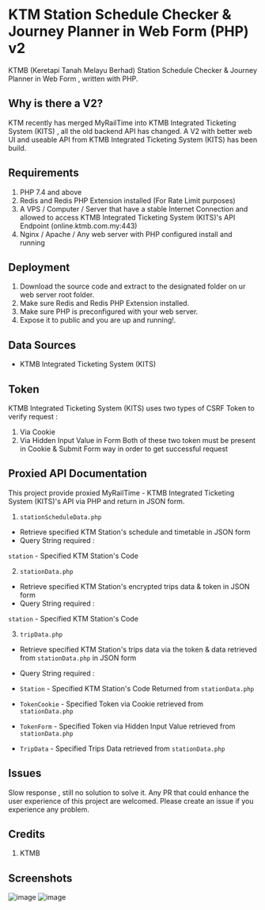 # KTM Station Schedule Checker & Journey Planner in Web Form (PHP) v2
KTMB (Keretapi Tanah Melayu Berhad) Station Schedule Checker & Journey Planner in Web Form , written with PHP.

## Why is there a V2?
KTM recently has merged MyRailTime into KTMB Integrated Ticketing System (KITS) , all the old backend API has changed. A V2 with better web UI and useable API from KTMB Integrated Ticketing System (KITS) has been build.

## Requirements 
1. PHP 7.4 and above
2. Redis and Redis PHP Extension installed (For Rate Limit purposes)
3. A VPS / Computer / Server that have a stable Internet Connection and allowed to access KTMB Integrated Ticketing System (KITS)'s API Endpoint (online.ktmb.com.my:443)
4. Nginx / Apache / Any web server with PHP configured install and running

## Deployment
1. Download the source code and extract to the designated folder on ur web server root folder.
2. Make sure Redis and Redis PHP Extension installed.
3. Make sure PHP is preconfigured with your web server.
4. Expose it to public and you are up and running!.


## Data Sources
- KTMB Integrated Ticketing System (KITS)

## Token
KTMB Integrated Ticketing System (KITS) uses two types of CSRF Token to verify request :
1. Via Cookie 
2. Via Hidden Input Value in Form
Both of these two token must be present in Cookie & Submit Form way in order to get successful request

## Proxied API Documentation
This project provide proxied MyRailTime - KTMB Integrated Ticketing System (KITS)'s API via PHP and return in JSON form.

1. ```stationScheduleData.php```
- Retrieve specified KTM Station's schedule and timetable in JSON form
- Query String required :

```station``` - Specified KTM Station's Code

2. ```stationData.php```
- Retrieve specified KTM Station's encrypted trips data & token in JSON form 
- Query String required :

```station``` - Specified KTM Station's Code

3. ```tripData.php```
- Retrieve specified KTM Station's trips data via the token & data retrieved from ```stationData.php``` in JSON form 
- Query String required :

- ```Station``` - Specified KTM Station's Code Returned from ```stationData.php```
- ```TokenCookie``` - Specified Token via Cookie retrieved from ```stationData.php```
- ```TokenForm``` - Specified Token via Hidden Input Value retrieved from ```stationData.php```
- ```TripData``` - Specified Trips Data retrieved from ```stationData.php```


## Issues
Slow response , still no solution to solve it. Any PR that could enhance the user experience of this project are welcomed. 
Please create an issue if you experience any problem.

## Credits
1. KTMB

## Screenshots 
![image](https://user-images.githubusercontent.com/58818070/235711584-16264ad7-d899-4dad-addb-5dfc0346c5e3.png)
![image](https://user-images.githubusercontent.com/58818070/235711616-55e97983-b147-4b9f-95c9-b0aab95b9f19.png)





